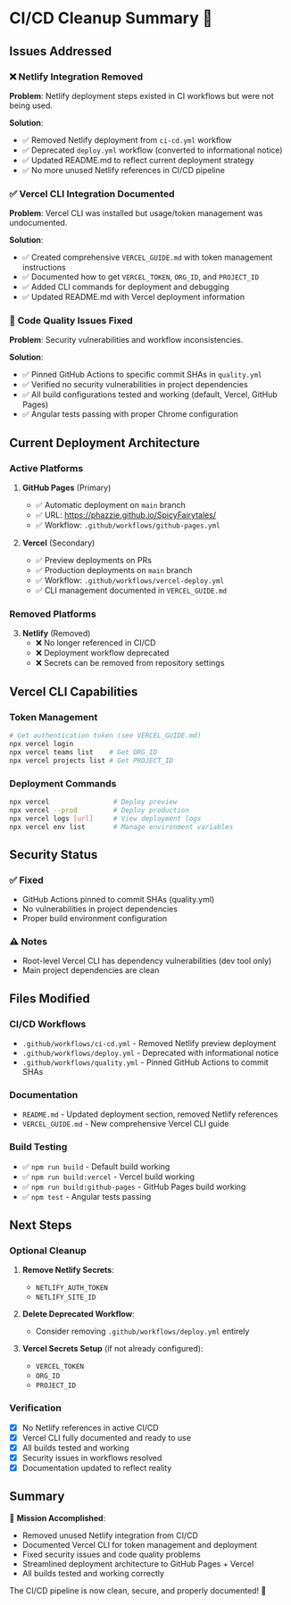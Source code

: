 # CI/CD Cleanup Summary 🧹

## Issues Addressed

### ❌ **Netlify Integration Removed**
**Problem**: Netlify deployment steps existed in CI workflows but were not being used.

**Solution**: 
- ✅ Removed Netlify deployment from `ci-cd.yml` workflow
- ✅ Deprecated `deploy.yml` workflow (converted to informational notice)
- ✅ Updated README.md to reflect current deployment strategy
- ✅ No more unused Netlify references in CI/CD pipeline

### ✅ **Vercel CLI Integration Documented** 
**Problem**: Vercel CLI was installed but usage/token management was undocumented.

**Solution**:
- ✅ Created comprehensive `VERCEL_GUIDE.md` with token management instructions
- ✅ Documented how to get `VERCEL_TOKEN`, `ORG_ID`, and `PROJECT_ID` 
- ✅ Added CLI commands for deployment and debugging
- ✅ Updated README.md with Vercel deployment information

### 🔧 **Code Quality Issues Fixed**
**Problem**: Security vulnerabilities and workflow inconsistencies.

**Solution**:
- ✅ Pinned GitHub Actions to specific commit SHAs in `quality.yml`
- ✅ Verified no security vulnerabilities in project dependencies
- ✅ All build configurations tested and working (default, Vercel, GitHub Pages)
- ✅ Angular tests passing with proper Chrome configuration

## Current Deployment Architecture

### Active Platforms

1. **GitHub Pages** (Primary)
   - ✅ Automatic deployment on `main` branch
   - ✅ URL: https://phazzie.github.io/SpicyFairytales/
   - ✅ Workflow: `.github/workflows/github-pages.yml`

2. **Vercel** (Secondary)  
   - ✅ Preview deployments on PRs
   - ✅ Production deployments on `main` branch
   - ✅ Workflow: `.github/workflows/vercel-deploy.yml`
   - ✅ CLI management documented in `VERCEL_GUIDE.md`

### Removed Platforms

3. **Netlify** (Removed)
   - ❌ No longer referenced in CI/CD
   - ❌ Deployment workflow deprecated
   - ❌ Secrets can be removed from repository settings

## Vercel CLI Capabilities

### Token Management
```bash
# Get authentication token (see VERCEL_GUIDE.md)
npx vercel login
npx vercel teams list    # Get ORG_ID
npx vercel projects list # Get PROJECT_ID
```

### Deployment Commands
```bash
npx vercel                # Deploy preview
npx vercel --prod         # Deploy production
npx vercel logs [url]     # View deployment logs
npx vercel env list       # Manage environment variables
```

## Security Status

### ✅ Fixed
- GitHub Actions pinned to commit SHAs (quality.yml)
- No vulnerabilities in project dependencies
- Proper build environment configuration

### ⚠️ Notes
- Root-level Vercel CLI has dependency vulnerabilities (dev tool only)
- Main project dependencies are clean

## Files Modified

### CI/CD Workflows
- `.github/workflows/ci-cd.yml` - Removed Netlify preview deployment
- `.github/workflows/deploy.yml` - Deprecated with informational notice  
- `.github/workflows/quality.yml` - Pinned GitHub Actions to commit SHAs

### Documentation
- `README.md` - Updated deployment section, removed Netlify references
- `VERCEL_GUIDE.md` - New comprehensive Vercel CLI guide

### Build Testing
- ✅ `npm run build` - Default build working
- ✅ `npm run build:vercel` - Vercel build working  
- ✅ `npm run build:github-pages` - GitHub Pages build working
- ✅ `npm test` - Angular tests passing

## Next Steps

### Optional Cleanup
1. **Remove Netlify Secrets**: 
   - `NETLIFY_AUTH_TOKEN`
   - `NETLIFY_SITE_ID`
   
2. **Delete Deprecated Workflow**:
   - Consider removing `.github/workflows/deploy.yml` entirely
   
3. **Vercel Secrets Setup** (if not already configured):
   - `VERCEL_TOKEN`
   - `ORG_ID` 
   - `PROJECT_ID`

### Verification
- [x] No Netlify references in active CI/CD
- [x] Vercel CLI fully documented and ready to use
- [x] All builds tested and working
- [x] Security issues in workflows resolved
- [x] Documentation updated to reflect reality

## Summary

🎯 **Mission Accomplished**: 
- Removed unused Netlify integration from CI/CD
- Documented Vercel CLI for token management and deployment
- Fixed security issues and code quality problems
- Streamlined deployment architecture to GitHub Pages + Vercel
- All builds tested and working correctly

The CI/CD pipeline is now clean, secure, and properly documented! 🚀